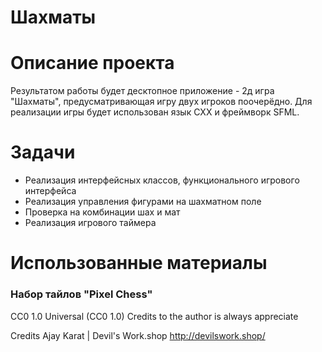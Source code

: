 # Шахматы

# Описание проекта
Результатом работы будет десктопное приложение - 2д игра "Шахматы", предусматривающая игру двух игроков поочерёдно. Для реализации игры будет использован язык CXX и фреймворк SFML.

# Задачи
- Реализация интерфейсных классов, функционального игрового интерфейса
- Реализация управления фигурами на шахматном поле
- Проверка на комбинации шах и мат
- Реализация игрового таймера

# Использованные материалы
### Набор тайлов "Pixel Chess"

CC0 1.0 Universal (CC0 1.0)
Credits to the author is always appreciate

Credits
Ajay Karat | Devil's Work.shop http://devilswork.shop/
